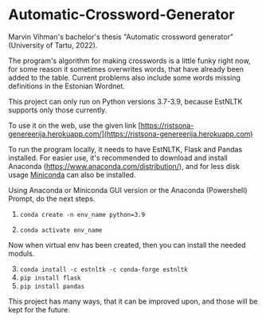 # Automatic-Crossword-Generator
Marvin Vihman's bachelor's thesis "Automatic crossword generator" (University of Tartu, 2022).

The program's algorithm for making crosswords is a little funky right now, for some reason it sometimes 
overwrites words, that have already been added to the table.
Current problems also include some words missing definitions in the Estonian Wordnet.

This project can only run on Python versions 3.7-3.9, because EstNLTK supports only those currently.

To use it on the web, use the given link [https://ristsona-genereerija.herokuapp.com/](https://ristsona-genereerija.herokuapp.com)

To run the program locally, it needs to have EstNLTK, Flask and Pandas installed. For easier use, it's 
recommended to download and install Anaconda (https://www.anaconda.com/distribution/), 
and for less disk usage [Miniconda](https://conda.io/en/latest/miniconda.html) can also be installed.

Using Anaconda or Miniconda GUI version or the Anaconda (Powershell) Prompt, do the next steps.

1. ```conda create -n env_name python=3.9 ```

2. ```conda activate env_name```

Now when virtual env has been created, then you can install the needed moduls.

3. ```conda install -c estnltk -c conda-forge estnltk```
4. ``pip install flask``
5. ``pip install pandas``

This project has many ways, that it can be improved upon, and those will be kept for the future.

